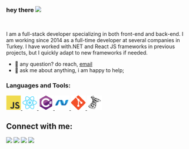 ### hey there <img src="https://media.giphy.com/media/hvRJCLFzcasrR4ia7z/giphy.gif" width="25px">

<br />

I am a full-stack developer specializing in both front-end and back-end. I am working since 2014 as a full-time developer at several companies in Turkey. I have worked with.NET and React JS frameworks in previous projects, but I quickly adapt to new frameworks if needed.

- 💼 any question? do reach, [email](mailto:ebubekirguler06@gmail.com)
- 💬 ask me about anything, i am happy to help;

<h3 align="left">Languages and Tools:</h3>
<p align="left"> 
<a href="" target="_blank"> <img src="https://raw.githubusercontent.com/devicons/devicon/master/icons/javascript/javascript-original.svg" alt="javascript" width="40" height="40"/> </a> <a href="https://reactjs.org/docs/introducing-jsx.html" target="_blank"> <img src="https://raw.githubusercontent.com/devicons/devicon/master/icons/react/react-original.svg" alt="React" width="40" height="40"/> </a><a href="" target="_blank"> <img src="https://raw.githubusercontent.com/devicons/devicon/master/icons/csharp/csharp-original.svg" alt="javascript" width="40" height="40"/> </a><a href="" target="_blank"> <img src="https://raw.githubusercontent.com/devicons/devicon/master/icons/dot-net/dot-net-original.svg" alt="javascript" width="40" height="40"/> </a><a href="" target="_blank"> <img src="https://raw.githubusercontent.com/devicons/devicon/master/icons/git/git-original.svg" alt="javascript" width="40" height="40"/> </a><a href="" target="_blank"> <img src="https://raw.githubusercontent.com/devicons/devicon/master/icons/microsoftsqlserver/microsoftsqlserver-plain.svg" alt="javascript" width="40" height="40"/> </a>
 </p>

## Connect with me:
<p align="left">
<a href = "https://www.linkedin.com/in/ebubekirguler"><img src="https://img.icons8.com/fluent/48/000000/linkedin.png"/></a>
<a href = "https://twitter.com/ebubekirguler06"><img src="https://img.icons8.com/fluent/48/000000/twitter.png"/></a>
<a href = "https://www.instagram.com/ebubekirguler06"><img src="https://img.icons8.com/fluent/48/000000/instagram-new.png"/></a>
<a href = "https://www.youtube.com/ebubekirguler"><img src="https://img.icons8.com/color/48/000000/youtube-play.png"/></a>
 
 </p>

